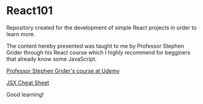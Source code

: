 # React101

Repository created for the development of simple React projects in order to learn more.

The content hereby presented was taught to me by Professor Stephen Grider through his React course which I highly recommend for begginers that already know some JavaScript.

<a href="https://www.udemy.com/react-redux/" target="_blank"> Professor Stephen Grider's course at Udemy </a>

[JSX Cheat Sheet](https://jsx-notes.vercel.app/)

Good learning!
